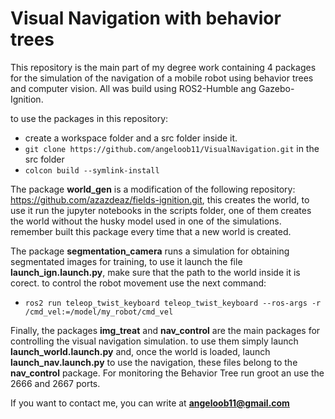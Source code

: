 # Visual Navigation with behavior trees

This repository is the main part of my degree work containing 4 packages for the simulation of the navigation of a mobile robot using behavior trees and computer vision. All was build using ROS2-Humble ang Gazebo-Ignition.

to use the packages in this repository:

 - create a workspace folder and a src folder inside it.
 - `git clone https://github.com/angeloob11/VisualNavigation.git` in the src folder
 - `colcon build --symlink-install`

The package **world_gen** is a modification of the following repository: https://github.com/azazdeaz/fields-ignition.git, this creates the world, to use it run the jupyter notebooks in the scripts folder, one of them creates the world without the husky model used in one of the simulations. remember built this package every time that a new world is created.

The package **segmentation_camera** runs a simulation for obtaining segmentated images for training, to use it launch the file **launch_ign.launch.py**, make sure that the path to the world inside it is corect. to control the robot movement use the next command:

 - `ros2 run teleop_twist_keyboard teleop_twist_keyboard --ros-args -r /cmd_vel:=/model/my_robot/cmd_vel`

Finally, the packages **img_treat** and **nav_control** are the main packages for controlling the visual navigation simulation. to use them simply launch **launch_world.launch.py** and, once the world is loaded, launch **launch_nav.launch.py** to use the navigation, these files belong to the **nav_control** package. For monitoring the Behavior Tree run groot an use the 2666 and 2667 ports.

If you want to contact me, you can write at **angeloob11@gmail.com**

